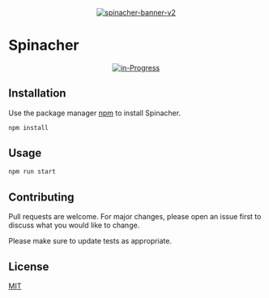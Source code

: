 <p align="center"> 
   <a href="https://spinacher.com/"><a href="https://ibb.co/nPQF83J"><img src="https://i.ibb.co/bbNkRH9/spinacher-banner-v2.png" alt="spinacher-banner-v2" border="0"></a></a>
  
</p>

# Spinacher
<p align="center"> 
<a href="https://ibb.co/h8Xh8ns"><img src="https://i.ibb.co/nk3ZkVr/in-Progress.png" alt="in-Progress" border="0"></a>
</p>

## Installation

Use the package manager [npm](https://docs.npmjs.com/cli/v8/commands/npm-install) to install Spinacher.

```bash
npm install
```
## Usage

```bash
npm run start
```
## Contributing
Pull requests are welcome. For major changes, please open an issue first to discuss what you would like to change.

Please make sure to update tests as appropriate.

## License
[MIT](https://choosealicense.com/licenses/mit/)
